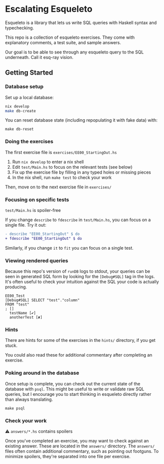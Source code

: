 # Escalating Esqueleto

Esqueleto is a library that lets us write SQL queries with Haskell syntax and typechecking.

This repo is a collection of esqueleto exercises. They come with explanatory comments, a test suite, and sample answers.

Our goal is to be able to see through any esqueleto query to the SQL underneath. Call it esq-ray vision.

## Getting Started

### Database setup

Set up a local database:

```sh
nix develop
make db-create
```

You can reset database state (including repopulating it with fake data) with:

```
make db-reset
```

### Doing the exercises

The first exercise file is `exercises/EE00_StartingOut.hs`

1. Run `nix develop` to enter a nix shell
2. Edit `test/Main.hs` to focus on the relevant tests (see below)
3. Fix up the exercise file by filling in any typed holes or missing pieces
4. In the nix shell, run `make test` to check your work

Then, move on to the next exercise file in `exercises/`

### Focusing on specific tests

`test/Main.hs` is spoiler-free

If you change `describe` to `fdescribe` in `test/Main.hs`, you can focus on a single file. Try it out:

```diff
- describe "EE00_StartingOut" $ do
+ fdescribe "EE00_StartingOut" $ do
```

Similarly, if you change `it` to `fit` you can focus on a single test.

### Viewing rendered queries

Because this repo's version of `runDB` logs to stdout, your queries can be seen in generated SQL form by looking for the `[Debug#SQL]` tag in the logs. It's often useful to check your intuition against the SQL your code is actually producing.

```
EE00_Test
[Debug#SQL] SELECT "test"."column"
FROM "test"
; []
  testName [✔]
  anotherTest [✘]
```

### Hints

There are hints for some of the exercises in the `hints/` directory, if you get stuck.

You could also read these for additional commentary after completing an exercise.

### Poking around in the database

Once setup is complete, you can check out the current state of the database with `psql`. This might be useful to write or validate raw SQL queries, but I encourage you to start thinking in esqueleto directly rather than always translating.

```
make psql
```

### Check your work

:warning: `answers/*.hs` contains spoilers

Once you've completed an exercise, you may want to check against an existing answer. These are located in the `answers/` directory. The `answers/` files often contain additional commentary, such as pointing out footguns. To minimize spoilers, they're separated into one file per exercise.
